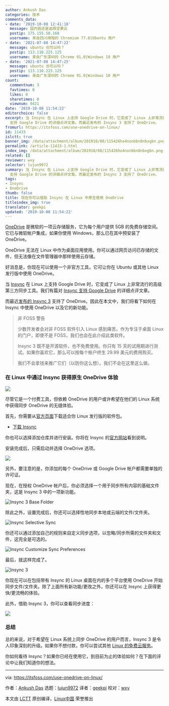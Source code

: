 ```yaml
---
author: Ankush Das
categories: 技术
comments_data:
- date: '2019-10-08 12:41:18'
  message: 国内我还是选择坚果云
  postip: 175.155.58.168
  username: 来自四川绵阳的 Chromium 77.0|Ubuntu 用户
- date: '2021-07-08 14:47:22'
  message: ubuntu 也可以吗？
  postip: 113.110.225.125
  username: 来自广东深圳的 Chrome 91.0|Windows 10 用户
- date: '2021-07-08 14:47:25'
  message: ubuntu 也可以吗？
  postip: 113.110.225.125
  username: 来自广东深圳的 Chrome 91.0|Windows 10 用户
count:
  commentnum: 3
  favtimes: 0
  likes: 0
  sharetimes: 0
  viewnum: 9421
date: '2019-10-08 11:54:22'
editorchoice: false
excerpt: 当 Insync 在 Linux 上支持 Google Drive 时，它变成了 Linux 上非常流行的高级第三方同步工具。我们有篇对 Insync
  支持 Google Drive 的详细点评文章。而最近发布的 Insync 3 支持了 OneDrive。
fromurl: https://itsfoss.com/use-onedrive-on-linux/
id: 11433
islctt: true
banner_img: /data/attachment/album/201910/08/115426ho4nonbbn8nbxgbn.png
permalink: /article-11433-1.html
index_img: /data/attachment/album/201910/08/115426ho4nonbbn8nbxgbn.png.thumb.jpg
related: []
reviewer: wxy
selector: lujun9972
summary: 当 Insync 在 Linux 上支持 Google Drive 时，它变成了 Linux 上非常流行的高级第三方同步工具。我们有篇对 Insync
  支持 Google Drive 的详细点评文章。而最近发布的 Insync 3 支持了 OneDrive。
tags:
- Insync
- OneDrive
thumb: false
title: 现在你可以借助 Insync 在 Linux 中原生使用 OneDrive
titleindex_img: true
translator: geekpi
updated: '2019-10-08 11:54:22'
---
```


[OneDrive](https://onedrive.live.com) 是微软的一项云存储服务，它为每个用户提供 5GB 的免费存储空间。它已与微软帐户集成，如果你使用 Windows，那么已在其中预安装了 OneDrive。


OneDrive 无法在 Linux 中作为桌面应用使用。你可以通过网页访问已存储的文件，但无法像在文件管理器中那样使用云存储。


好消息是，你现在可以使用一个非官方工具，它可让你在 Ubuntu 或其他 Linux 发行版中使用 OneDrive。


当 [Insync](https://www.insynchq.com) 在 Linux 上支持 Google Drive 时，它变成了 Linux 上非常流行的高级第三方同步工具。我们有篇对 [Insync 支持 Google Drive](https://itsfoss.com/insync-linux-review/) 的详细点评文章。


而最近[发布的 Insync 3](https://www.insynchq.com/blog/insync-3/) 支持了 OneDrive。因此在本文中，我们将看下如何在 Insync 中使用 OneDrive 以及它的新功能。



> 
> 非 FOSS 警告
> 
> 
> 少数开发者会对非 FOSS 软件引入 Linux 感到痛苦。作为专注于桌面 Linux 的门户，即使不是 FOSS，我们也会在此介绍此类软件。
> 
> 
> Insync 3 既不是开源软件，也不免费使用。你只有 15 天的试用期进行测试。如果你喜欢它，那么可以按每个帐户终生 29.99 美元的费用购买。
> 
> 
> 我们不会拿钱来推广它们（以防你这么想）。我们不会在这里这么做。
> 
> 
> 


### 在 Linux 中通过 Insync 获得原生 OneDrive 体验


![](/data/attachment/album/201910/08/115426ho4nonbbn8nbxgbn.png)


尽管它是一个付费工具，但依赖 OneDrive 的用户或许希望在他们的 Linux 系统中获得同步 OneDrive 的无缝体验。


首先，你需要从[官方页面](https://www.insynchq.com/downloads?start=true)下载适合你 Linux 发行版的软件包。


* [下载 Insync](https://www.insynchq.com/downloads)


你也可以选择添加仓库并进行安装。你将在 Insync 的[官方网站](https://www.insynchq.com/downloads)看到说明。


安装完成后，只需启动并选择 OneDrive 选项。


![](/data/attachment/album/201910/08/115431y5i8lecf0c8w5fe6.png)


另外，要注意的是，你添加的每个 OneDrive 或 Google Drive 帐户都需要单独的许可证。


现在，在授权 OneDrive 帐户后，你必须选择一个用于同步所有内容的基础文件夹，这是 Insync 3 中的一项新功能。


![Insync 3 Base Folder](/data/attachment/album/201910/08/115431mpnsnd1dpnx2r2rn.png)


除此之外，设置完成后，你还可以选择性地同步本地或云端的文件/文件夹。


![Insync Selective Sync](/data/attachment/album/201910/08/115436vztr1oi9iciokwpl.png)


你还可以通过添加自己的规则来自定义同步选项，以忽略/同步所需的文件夹和文件，这完全是可选的。


![Insync Customize Sync Preferences](/data/attachment/album/201910/08/115436es2fwjaq3jzx8ljd.png)


最后，就这样完成了。


![Insync 3](/data/attachment/album/201910/08/115437wgsswxllgwwigwle.png)


你现在可以在包括带有 Insync 的 Linux 桌面在内的多个平台使用 OneDrive 开始同步文件/文件夹。除了上面所有新功能/更改之外，你还可以在 Insync 上获得更快/更流畅的体验。


此外，借助 Insync 3，你可以查看同步进度：


![](/data/attachment/album/201910/08/115437u7fvbtsw3t3fbt03.png)


### 总结


总的来说，对于希望在 Linux 系统上同步 OneDrive 的用户而言，Insync 3 是令人印象深刻的升级。如果你不想付款，你可以尝试其他 [Linux 的免费云服务](https://itsfoss.com/cloud-services-linux/)。


你如何看待 Insync？如果你已经在使用它，到目前为止的体验如何？在下面的评论中让我们知道你的想法。




---


via: <https://itsfoss.com/use-onedrive-on-linux/>


作者：[Ankush Das](https://itsfoss.com/author/ankush/) 选题：[lujun9972](https://github.com/lujun9972) 译者：[geekpi](https://github.com/geekpi) 校对：[wxy](https://github.com/wxy)


本文由 [LCTT](https://github.com/LCTT/TranslateProject) 原创编译，[Linux中国](https://linux.cn/) 荣誉推出